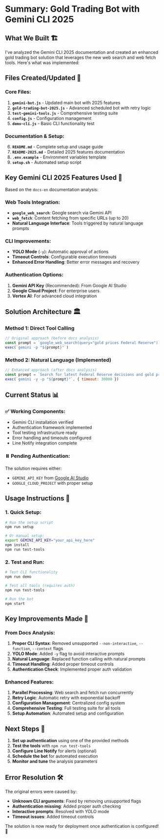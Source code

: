 # Summary: Gold Trading Bot with Gemini CLI 2025

## What We Built 🏗️

I've analyzed the Gemini CLI 2025 documentation and created an enhanced gold trading bot solution that leverages the new web search and web fetch tools. Here's what was implemented:

## Files Created/Updated 📁

### Core Files:
1. **`gemini-bot.js`** - Updated main bot with 2025 features
2. **`gold-trading-bot-2025.js`** - Advanced scheduled bot with retry logic
3. **`test-gemini-tools.js`** - Comprehensive testing suite
4. **`config.js`** - Configuration management
5. **`demo-cli.js`** - Basic CLI functionality test

### Documentation & Setup:
6. **`README.md`** - Complete setup and usage guide
7. **`README-2025.md`** - Detailed 2025 features documentation
8. **`.env.example`** - Environment variables template
9. **`setup.sh`** - Automated setup script

## Key Gemini CLI 2025 Features Used 🚀

Based on the `docs-en` documentation analysis:

### Web Tools Integration:
- **`google_web_search`**: Google search via Gemini API
- **`web_fetch`**: Content fetching from specific URLs (up to 20)
- **Natural Language Interface**: Tools triggered by natural language prompts

### CLI Improvements:
- **YOLO Mode** (`-y`): Automatic approval of actions
- **Timeout Controls**: Configurable execution timeouts
- **Enhanced Error Handling**: Better error messages and recovery

### Authentication Options:
1. **Gemini API Key** (Recommended): From Google AI Studio
2. **Google Cloud Project**: For enterprise users
3. **Vertex AI**: For advanced cloud integration

## Solution Architecture 🏛️

### Method 1: Direct Tool Calling
```javascript
// Original approach (before docs analysis)
const prompt = `google_web_search(query="gold prices Federal Reserve")`
exec(`gemini -p "${prompt}"`)
```

### Method 2: Natural Language (Implemented)
```javascript
// Enhanced approach (after docs analysis)
const prompt = `Search for latest Federal Reserve decisions and gold price impact`
exec(`gemini -y -p "${prompt}"`, { timeout: 30000 })
```

## Current Status 📊

### ✅ Working Components:
- Gemini CLI installation verified
- Authentication framework implemented
- Tool testing infrastructure ready
- Error handling and timeouts configured
- Line Notify integration complete

### ⏸️ Pending Authentication:
The solution requires either:
- `GEMINI_API_KEY` from [Google AI Studio](https://aistudio.google.com/app/apikey)
- `GOOGLE_CLOUD_PROJECT` with proper setup

## Usage Instructions 🎯

### 1. Quick Setup:
```bash
# Run the setup script
npm run setup

# Or manual setup:
export GEMINI_API_KEY="your_api_key_here"
npm install
npm run test-tools
```

### 2. Test and Run:
```bash
# Test CLI functionality
npm run demo

# Test all tools (requires auth)
npm run test-tools

# Run the bot
npm start
```

## Key Improvements Made 🔧

### From Docs Analysis:
1. **Proper CLI Syntax**: Removed unsupported `--non-interactive`, `--function`, `--context` flags
2. **YOLO Mode**: Added `-y` flag to avoid interactive prompts
3. **Natural Language**: Replaced function calling with natural prompts
4. **Timeout Handling**: Added proper timeout controls
5. **Authentication Check**: Implemented proper auth validation

### Enhanced Features:
1. **Parallel Processing**: Web search and fetch run concurrently
2. **Retry Logic**: Automatic retry with exponential backoff
3. **Configuration Management**: Centralized config system
4. **Comprehensive Testing**: Full testing suite for all tools
5. **Setup Automation**: Automated setup and configuration

## Next Steps 🎯

1. **Set up authentication** using one of the provided methods
2. **Test the tools** with `npm run test-tools`
3. **Configure Line Notify** for alerts (optional)
4. **Schedule the bot** for automated execution
5. **Monitor and tune** the analysis parameters

## Error Resolution 🛠️

The original errors were caused by:
- **Unknown CLI arguments**: Fixed by removing unsupported flags
- **Authentication missing**: Added proper auth checking
- **Interactive prompts**: Resolved with YOLO mode
- **Timeout issues**: Added timeout controls

The solution is now ready for deployment once authentication is configured! 🎉
